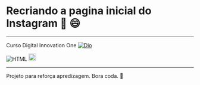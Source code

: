 # Recriando a pagina inicial do Instagram  :rocket: :smile:
___
Curso Digital Innovation One 
[![Dio](https://web.digitalinnovation.one/assets/img/icons/16x16.png)](https://digitalinnovation.one/sign-up?ref=WP4YOQ9SIQ)

![HTML](https://upload.wikimedia.org/wikipedia/commons/thumb/1/10/CSS3_and_HTML5_logos_and_wordmarks.svg/32px-CSS3_and_HTML5_logos_and_wordmarks.svg.png)
<img src="https://upload.wikimedia.org/wikipedia/commons/thumb/a/a7/React-icon.svg/512px-React-icon.svg.png" width="20px"/>
___



Projeto para reforça apredizagem. Bora coda. :rocket:


